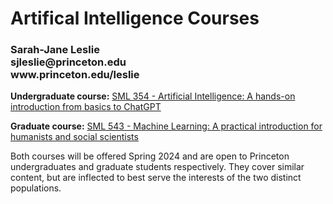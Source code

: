 
<h1>Artifical Intelligence Courses<br></h1>
<h3>Sarah-Jane Leslie<br>
sjleslie@princeton.edu<br>
www.princeton.edu/leslie</h3>

<p><b>Undergraduate course:</b> <a href="/SML354">SML 354 - Artificial Intelligence: A hands-on introduction from basics to ChatGPT</a></p>

<p><b>Graduate course:</b> <a href="/SML543">SML 543 - Machine Learning: A practical introduction for humanists and social scientists</a></p>

<p>Both courses will be offered Spring 2024 and are open to Princeton undergraduates and graduate students respectively. They cover similar content, but are inflected to best serve the interests of the two distinct populations. </p>


